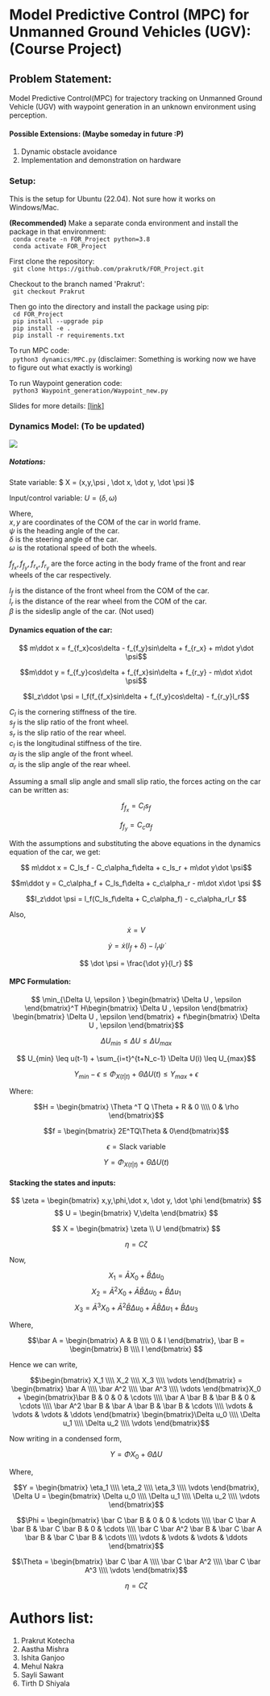 # Model Predictive Control (MPC) for Unmanned Ground Vehicles (UGV): (Course Project)

## Problem Statement:
Model Predictive Control(MPC) for trajectory tracking on Unmanned Ground Vehicle (UGV) with waypoint generation in an unknown environment using perception. 

#### Possible Extensions: (Maybe someday in future :P)  
1. Dynamic obstacle avoidance
2. Implementation and demonstration on hardware

### Setup:
This is the setup for Ubuntu (22.04). Not sure how it works on Windows/Mac.

**(Recommended)** Make a separate conda environment and install the package in that environment: \
``` conda create -n FOR_Project python=3.8``` \
``` conda activate FOR_Project``` 

First clone the repository: \
``` git clone https://github.com/prakrutk/FOR_Project.git```

Checkout to the branch named 'Prakrut': \
``` git checkout Prakrut```

Then go into the directory and install the package using pip: \
``` cd FOR_Project``` \
``` pip install --upgrade pip``` \
``` pip install -e .``` \
``` pip install -r requirements.txt``` 

To run MPC code: \
``` python3 dynamics/MPC.py``` (disclaimer: Something is working now we have to figure out what exactly is working)

To run Waypoint generation code: \
``` python3 Waypoint_generation/Waypoint_new.py```

Slides for more details: [[link]](https://docs.google.com/presentation/d/1EOERHrvmmig15cRWBNJTbL0w9K2bnEmMU350yCoVCFA/edit?usp=sharing)


### Dynamics Model: (To be updated)
![](https://github.com/prakrutk/FOR_Project/blob/Prakrut/Model.png)

##### Notations:
State variable: $ X = (x,y,\psi , \dot x, \dot y, \dot \psi  )$

Input/control variable: $U = (\delta, \omega )$

Where, \
$x,y$ are coordinates of the COM of the car in world frame. \
$\psi$ is the heading angle of the car. \
$\delta$ is the steering angle of the car. \
$\omega$ is the rotational speed of both the wheels.

$f_{f_x},f_{f_y},f_{r_x},f_{r_y}$ are the force acting in the body frame of the front and rear wheels of the car respectively. 

$l_f$ is the distance of the front wheel from the COM of the car. \
$l_r$ is the distance of the rear wheel from the COM of the car. \
$\beta$ is the sideslip angle of the car. (Not used) 

#### Dynamics equation of the car: 

$$ m\ddot x = f_{f_x}cos\delta - f_{f_y}sin\delta + f_{r_x} + m\dot y\dot \psi$$ 

$$m\ddot y = f_{f_y}cos\delta + f_{f_x}sin\delta + f_{r_y} - m\dot x\dot \psi$$

$$I_z\ddot \psi = l_f(f_{f_x}sin\delta + f_{f_y}cos\delta) - f_{r_y}l_r$$

$C_l$ is the cornering stiffness of the tire. \
$s_f$ is the slip ratio of the front wheel. \
$s_r$ is the slip ratio of the rear wheel. \
$c_l$ is the longitudinal stiffness of the tire. \
$\alpha_f$ is the slip angle of the front wheel. \
$\alpha_r$ is the slip angle of the rear wheel. 

Assuming a small slip angle and small slip ratio, the forces acting on the car can be written as:

$$ f_{f_x} = C_ls_f$$ 

$$ f_{f_y} = C_c\alpha_f$$

With the assumptions and substituting the above equations in the dynamics equation of the car, we get:

$$ m\ddot x = C_ls_f - C_c\alpha_f\delta + c_ls_r + m\dot y\dot \psi$$ 

$$m\ddot y = C_c\alpha_f + C_ls_f\delta + c_c\alpha_r - m\dot x\dot \psi $$ 

$$I_z\ddot \psi = l_f(C_ls_f\delta + C_c\alpha_f) - c_c\alpha_rl_r $$

Also,

$$ \dot x = V $$

$$ \dot y = \dot x(l_f + \delta) - l_r\dot \psi $$

$$ \dot \psi = \frac{\dot y}{l_r} $$

<!-- #### Linearized Dynamics equation of the car:

$$ \dot \Epsilon = A\Epsilon + BU $$

where, $\Epsilon$ is the state variable and $U$ is the control variable.

$$\Epsilon = \begin{bmatrix} x,y,\phi,\dot x,\dot y, \dot \phi \end{bmatrix}$$

$$U = \begin{bmatrix} V, \delta \end{bmatrix}$$ -->

#### MPC Formulation:

$$ \min_{\Delta U, \epsilon } \begin{bmatrix} \Delta U , \epsilon \end{bmatrix}^T H\begin{bmatrix} \Delta U , \epsilon \end{bmatrix} \begin{bmatrix} \Delta U , \epsilon \end{bmatrix} + f\begin{bmatrix} \Delta U , \epsilon \end{bmatrix}$$

$$ \Delta U_{min} \leq \Delta U \leq \Delta U_{max}$$

$$ U_{min} \leq u(t-1) + \sum_{i=t}^{t+N_c-1} \Delta U(i) \leq U_{max}$$

$$ Y_{min} - \epsilon \leq \Phi_{X(t|t)} + \Theta \Delta U(t) \leq Y_{max} + \epsilon$$

Where: 

$$H = \begin{bmatrix} \Theta ^T Q \Theta + R & 0 \\\\ 0 & \rho \end{bmatrix}$$

$$f = \begin{bmatrix} 2E^TQ\Theta & 0\end{bmatrix}$$

$$\epsilon = \text{Slack variable} $$

$$Y = \Phi_{X(t|t)} + \Theta \Delta U(t)$$
<!-- 
#### Stacking the states and inputs:

$$\eeta = \begin{bmatrix} x,y,\phi,\dot x,\dot y, \dot \phi \end{bmatrix}$$

$$U = \begin{bmatrix} V, \delta \end{bmatrix}$$

$$\Delta U = \begin{bmatrix} \Delta V, \Delta \delta \end{bmatrix}$$

$$\X = \begin{bmatrix} \Epsilon, U \end{bmatrix} $$ -->

#### Stacking the states and inputs:

$$ \zeta = \begin{bmatrix} x,y,\phi,\dot x, \dot y, \dot \phi \end{bmatrix} $$
$$ U = \begin{bmatrix} V,\delta \end{bmatrix} $$

$$ X = \begin{bmatrix} \zeta \\ U \end{bmatrix} $$

$$\eta = C\zeta$$

Now,

$$
X_1 = \bar A X_0 + \bar B \Delta u_0 
$$
$$
X_2 = \bar A^2 X_0 + \bar A\bar B \Delta u_0 + \bar B \Delta u_1
$$
$$
X_3 = \bar A^3 X_0 + \bar A^2\bar B \Delta u_0 + \bar A\bar B \Delta u_1 + \bar B \Delta u_3
$$

Where,

$$\bar A = \begin{bmatrix} A & B \\\\ 0 & I \end{bmatrix}, \bar B = \begin{bmatrix} B \\\\ I \end{bmatrix} $$

Hence we can write,

$$\begin{bmatrix} X_1 \\\\ X_2 \\\\ X_3 \\\\ \vdots \end{bmatrix} = \begin{bmatrix} \bar A \\\\ \bar A^2 \\\\ \bar A^3 \\\\ \vdots \end{bmatrix}X_0 + \begin{bmatrix}\bar B & 0 & 0 & \cdots \\\\ \bar A \bar B & \bar B & 0 & \cdots
\\\\ \bar A^2 \bar B & \bar A \bar B & \bar B & \cdots \\\\ \vdots & \vdots & \vdots & \ddots \end{bmatrix} \begin{bmatrix}\Delta u_0 \\\\ \Delta u_1 \\\\ \Delta u_2 \\\\ \vdots \end{bmatrix}$$

Now writing in a condensed form,

$$Y = \Phi X_0 + \Theta \Delta U$$

Where,

$$Y = \begin{bmatrix} \eta_1 \\\\ \eta_2 \\\\ \eta_3 \\\\ \vdots \end{bmatrix}, \Delta U = \begin{bmatrix} \Delta u_0 \\\\ \Delta u_1 \\\\ \Delta u_2 \\\\ \vdots \end{bmatrix}$$

$$\Phi = \begin{bmatrix} \bar C \bar B & 0 & 0 & \cdots \\\\ \bar C \bar A \bar B & \bar C \bar B & 0 & \cdots \\\\ \bar C \bar A^2 \bar B  & \bar C \bar A \bar B & \bar C \bar B & \cdots \\\\ \vdots & \vdots & \vdots & \ddots \end{bmatrix}$$

$$\Theta = \begin{bmatrix} \bar C \bar A \\\\ \bar C \bar A^2 \\\\ \bar C \bar A^3 \\\\ \vdots \end{bmatrix}$$

$$\eta = C\zeta$$


# Authors list:
1. Prakrut Kotecha
2. Aastha Mishra
3. Ishita Ganjoo
4. Mehul Nakra
5. Sayli Sawant
6. Tirth D Shiyala
